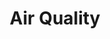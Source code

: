 ---
title: Air Quality
tag: [guide, android, air, overview]
layout: guide-overview
toc: false
description: Air quality index (AQI) for 3000+ cities and 1700+ monitoring stations in China, including AQI real-time data and AQI forecast for the next 5 days.
url: /en/docs/android-sdk/air/
ref: 0-sdk-android-air
---